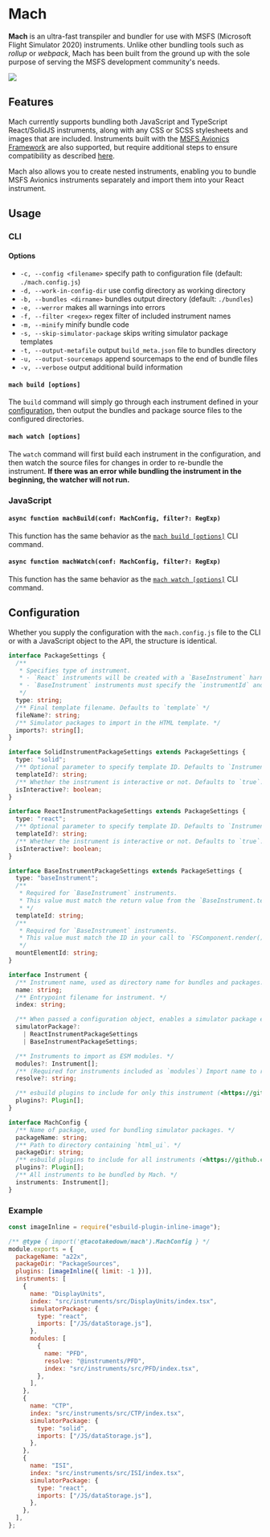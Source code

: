 # Mach

**Mach** is an ultra-fast transpiler and bundler for use with MSFS (Microsoft Flight Simulator 2020) instruments. Unlike other bundling tools such as _rollup_ or _webpack_, Mach has been built from the ground up with the sole purpose of serving the MSFS development community's needs.

![](https://i.imgur.com/9pRuFG9.gif)

## Features

Mach currently supports bundling both JavaScript and TypeScript React/SolidJS instruments, along with any CSS or SCSS stylesheets and images that are included. Instruments built with the [MSFS Avionics Framework](https://microsoft.github.io/msfs-avionics-mirror/docs/intro/) are also supported, but require additional steps to ensure compatibility as described [here](#msfs-avionics-framework-compatibility).

Mach also allows you to create nested instruments, enabling you to bundle MSFS Avionics instruments separately and import them into your React instrument.

## Usage

### CLI

#### Options

- `-c, --config <filename>` specify path to configuration file (default: `./mach.config.js`)
- `-d, --work-in-config-dir` use config directory as working directory
- `-b, --bundles <dirname>` bundles output directory (default: `./bundles`)
- `-e, --werror` makes all warnings into errors
- `-f, --filter <regex>` regex filter of included instrument names
- `-m, --minify` minify bundle code
- `-s, --skip-simulator-package` skips writing simulator package templates
- `-t, --output-metafile` output `build_meta.json` file to bundles directory
- `-u, --output-sourcemaps` append sourcemaps to the end of bundle files
- `-v, --verbose` output additional build information

#### `mach build [options]`

The `build` command will simply go through each instrument defined in your [configuration](#configuration), then output the bundles and package source files to the configured directories.

#### `mach watch [options]`

The `watch` command will first build each instrument in the configuration, and then watch the source files for changes in order to re-bundle the instrument. **If there was an error while bundling the instrument in the beginning, the watcher will not run.**

### JavaScript

#### `async function machBuild(conf: MachConfig, filter?: RegExp)`

This function has the same behavior as the [`mach build [options]`](#mach-build-options) CLI command.

#### `async function machWatch(conf: MachConfig, filter?: RegExp)`

This function has the same behavior as the [`mach watch [options]`](#mach-watch-options) CLI command.

## Configuration

Whether you supply the configuration with the `mach.config.js` file to the CLI or with a JavaScript object to the API, the structure is identical.

```ts
interface PackageSettings {
  /**
   * Specifies type of instrument.
   * - `React` instruments will be created with a `BaseInstrument` harness that exposes an `MSFS_REACT_MOUNT` element for mounting.
   * - `BaseInstrument` instruments must specify the `instrumentId` and `mountElementId` to match the instrument configuration.
   */
  type: string;
  /** Final template filename. Defaults to `template` */
  fileName?: string;
  /** Simulator packages to import in the HTML template. */
  imports?: string[];
}

interface SolidInstrumentPackageSettings extends PackageSettings {
  type: "solid";
  /** Optional parameter to specify template ID. Defaults to `Instrument.name`. */
  templateId?: string;
  /** Whether the instrument is interactive or not. Defaults to `true`. */
  isInteractive?: boolean;
}

interface ReactInstrumentPackageSettings extends PackageSettings {
  type: "react";
  /** Optional parameter to specify template ID. Defaults to `Instrument.name`. */
  templateId?: string;
  /** Whether the instrument is interactive or not. Defaults to `true`. */
  isInteractive?: boolean;
}

interface BaseInstrumentPackageSettings extends PackageSettings {
  type: "baseInstrument";
  /**
   * Required for `BaseInstrument` instruments.
   * This value must match the return value from the `BaseInstrument.templateID()` function.
   * */
  templateId: string;
  /**
   * Required for `BaseInstrument` instruments.
   * This value must match the ID in your call to `FSComponent.render()`..
   */
  mountElementId: string;
}

interface Instrument {
  /** Instrument name, used as directory name for bundles and packages. */
  name: string;
  /** Entrypoint filename for instrument. */
  index: string;

  /** When passed a configuration object, enables a simulator package export. */
  simulatorPackage?:
    | ReactInstrumentPackageSettings
    | BaseInstrumentPackageSettings;

  /** Instruments to import as ESM modules. */
  modules?: Instrument[];
  /** (Required for instruments included as `modules`) Import name to resolve to the bundled module. */
  resolve?: string;

  /** esbuild plugins to include for only this instrument (<https://github.com/esbuild/community-plugins>) */
  plugins?: Plugin[];
}

interface MachConfig {
  /** Name of package, used for bundling simulator packages. */
  packageName: string;
  /** Path to directory containing `html_ui`. */
  packageDir: string;
  /** esbuild plugins to include for all instruments (<https://github.com/esbuild/community-plugins>) */
  plugins?: Plugin[];
  /** All instruments to be bundled by Mach. */
  instruments: Instrument[];
}
```

### Example

```js
const imageInline = require("esbuild-plugin-inline-image");

/** @type { import('@tacotakedown/mach').MachConfig } */
module.exports = {
  packageName: "a22x",
  packageDir: "PackageSources",
  plugins: [imageInline({ limit: -1 })],
  instruments: [
    {
      name: "DisplayUnits",
      index: "src/instruments/src/DisplayUnits/index.tsx",
      simulatorPackage: {
        type: "react",
        imports: ["/JS/dataStorage.js"],
      },
      modules: [
        {
          name: "PFD",
          resolve: "@instruments/PFD",
          index: "src/instruments/src/PFD/index.tsx",
        },
      ],
    },
    {
      name: "CTP",
      index: "src/instruments/src/CTP/index.tsx",
      simulatorPackage: {
        type: "solid",
        imports: ["/JS/dataStorage.js"],
      },
    },
    {
      name: "ISI",
      index: "src/instruments/src/ISI/index.tsx",
      simulatorPackage: {
        type: "react",
        imports: ["/JS/dataStorage.js"],
      },
    },
  ],
};
```
